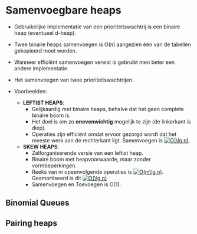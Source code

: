 # Samenvoegbare heaps
* Gebruikelijke implementatie van een prioriteitswachtrij is een binaire heap (eventueel d-heap).
* Twee binaire heaps samenvoegen is O(n) aangezien één van de tabellen gekopieerd moet worden.
* Wanneer efficiënt samenvoegen vereist is gebruikt men beter een andere implementatie.
* Het samenvoegen van twee prioriteitswachtrijen.

* Voorbeelden:
  * **LEFTIST HEAPS**: 
    * Gelijkaardig met binaire heaps, behalve dat het geen complete binaire boom is. 
    * Het doel is om zo **onevenwichtig** mogelijk te zijn (de linkerkant is diep). 
    * Operaties zijn efficiënt omdat ervoor gezorgd wordt dat het meeste werk aan de rechterkant ligt. Samenvoegen is <a href="http://www.codecogs.com/eqnedit.php?latex=O(\lg&space;n)" target="_blank"><img src="http://latex.codecogs.com/gif.latex?O(\lg&space;n)" title="O(\lg n)" /></a>.
  * **SKEW HEAPS**: 
    * Zelforganiserende versie van een leftist heap. 
    * Binaire boom met heapvoorwaarde, maar zonder vormbeperkingen.
    * Reeks van m opeenvolgende operaties is <a href="http://www.codecogs.com/eqnedit.php?latex=O(m\lg&space;n)" target="_blank"><img src="http://latex.codecogs.com/gif.latex?O(m\lg&space;n)" title="O(m\lg n)" /></a>. Geamortiseerd is dit <a href="http://www.codecogs.com/eqnedit.php?latex=O(\lg&space;n)" target="_blank"><img src="http://latex.codecogs.com/gif.latex?O(\lg&space;n)" title="O(\lg n)" /></a>
    * Samenvoegen en Toevoegen is O(1).

## Binomial Queues


## Pairing heaps
